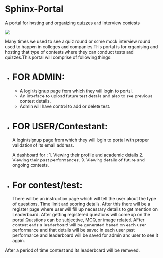 # Sphinx-Portal
A portal for hosting and organizing quizzes and interview contests

<img src="https://github.com/gaurav3210/SphinxPortal/blob/master2/scrnli_7_14_2019_4-29-44%20PM.png">
<p>Many times we used to see a quiz round or some mock interview round used to happen in colleges and companies.This portal is for organising and hosting that type of contests where they can conduct tests and quizzes.This portal will comprise of following things:</p>
<ul>
 <li><h1>FOR ADMIN:</h1></li>
 <ul>
  <li>A login/signup page from which they wiil login to portal.</li>
  <li>An interface to upload future test details and also to see previous contest details.</li>
  <li>Admin will have control to add or delete test.</li>
 </ul>
 <li><h1>FOR USER/Contestant:</h1></li>
 A login/signup page from which they will login to portal with proper validation of its email address.

 A dashboard for :  1. Viewing their profile and academic details
                    2. Viewing their past performances.
                    3. Viewing details of future and ongoing contests.
                    
<li><h1>For contest/test:</h1></li>
  <p>There will be an instruction page which will tell the user about the type of questions, Time limit and scoring details.
  After this there will be a register page where user will fill up necessary details to get mention on Leaderboard.
  After getting registered questions will come up on the portal.Questions can be subjective, MCQ, or image related.
  AFter contest ends a leaderboard will be generated based on each user performance and that details will be saved in each user past      performance and leaderboard will be saved for admin and user to see it again.</p>
 
 </ul>
 After a period of time contest and its leaderboard will be removed. 
                   
